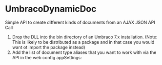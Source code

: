 # UmbracoDynamicDoc
Simple API to create different kinds of documents from an AJAX JSON API Call

1. Drop the DLL into the bin directory of an Umbraco 7.x installation. (Note: This is likely to be distributed as a package and in that case you would want ot import the package instead)
2. Add the list of document type aliases that you want to work with via the API in the web config appSettings:


<appSettings>
	<add key="DynamicDocAllowedTypeAliases" value="Product, LineItem"/>
</appSettings>
